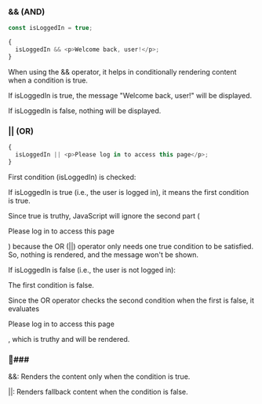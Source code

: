 ### && (AND)

```javascript
const isLoggedIn = true;

{
  isLoggedIn && <p>Welcome back, user!</p>;
}
```

When using the && operator, it helps in conditionally rendering content when a condition is true.

If isLoggedIn is true, the message "Welcome back, user!" will be displayed.

If isLoggedIn is false, nothing will be displayed.

### || (OR)

```javascript
{
  isLoggedIn || <p>Please log in to access this page</p>;
}
```

First condition (isLoggedIn) is checked:

If isLoggedIn is true (i.e., the user is logged in), it means the first condition is true.

Since true is truthy, JavaScript will ignore the second part (<p>Please log in to access this page</p>) because the OR (||) operator only needs one true condition to be satisfied.
So, nothing is rendered, and the message won't be shown.

If isLoggedIn is false (i.e., the user is not logged in):

The first condition is false.

Since the OR operator checks the second condition when the first is false, it evaluates <p>Please log in to access this page</p>, which is truthy and will be rendered.

### 🎉###

&&: Renders the content only when the condition is true.

||: Renders fallback content when the condition is false.
